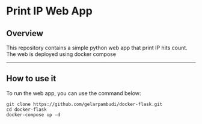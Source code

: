 # Print IP Web App

## Overview

This repository contains a simple python web app that print IP hits count. The web is deployed using docker compose

---

## How to use it

To run the web app, you can use the command below:
```
git clone https://github.com/gelarpambudi/docker-flask.git
cd docker-flask
docker-compose up -d
```



